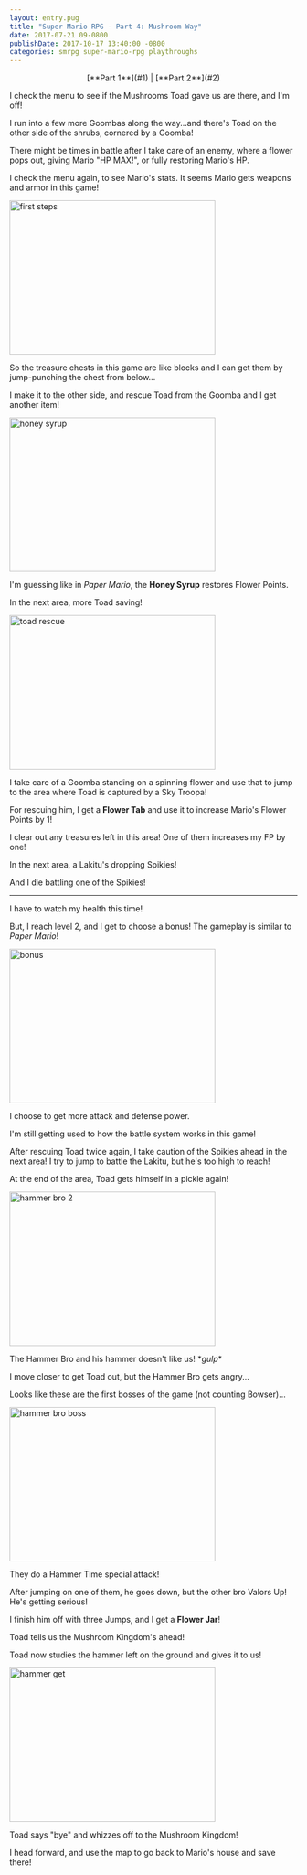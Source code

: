 ```yaml
---
layout: entry.pug
title: "Super Mario RPG - Part 4: Mushroom Way"
date: 2017-07-21 09-0800
publishDate: 2017-10-17 13:40:00 -0800
categories: smrpg super-mario-rpg playthroughs
---
```


<p style="text-align: center;">[**Part 1**](#1) | [**Part 2**](#2)</p>

<a name="1"></a>

I check the menu to see if the Mushrooms Toad gave us are there, and I'm off!

I run into a few more Goombas along the way...and there's Toad on the other side of the shrubs, cornered by a Goomba!

There might be times in battle after I take care of an enemy, where a flower pops out, giving Mario "HP MAX!", or fully restoring Mario's HP.

I check the menu again, to see Mario's stats. It seems Mario gets weapons and armor in this game!

<img src="http://i.imgur.com/bUcZRLe.png" alt="first steps" width="360" height="270" id="liveblog" />

So the treasure chests in this game are like blocks and I can get them by jump-punching the chest from below...

I make it to the other side, and rescue Toad from the Goomba and I get another item!

<img src="http://i.imgur.com/8o5PcLX.png" alt="honey syrup" width="360" height="270" id="liveblog" />

I'm guessing like in *Paper Mario*, the **Honey Syrup** restores Flower Points.

In the next area, more Toad saving!

<img src="http://i.imgur.com/3f8CJmR.png" alt="toad rescue" width="360" height="270" id="liveblog" />

I take care of a Goomba standing on a spinning flower and use that to jump to the area where Toad is captured by a Sky Troopa!

For rescuing him, I get a **Flower Tab** and use it to increase Mario's Flower Points by 1!

I clear out any treasures left in this area! One of them increases my FP by one!

In the next area, a Lakitu's dropping Spikies!

And I die battling one of the Spikies!

<a name="2"></a>

---

I have to watch my health this time!

But, I reach level 2, and I get to choose a bonus! The gameplay is similar to *Paper Mario*!

<img src="http://i.imgur.com/OMXDJty.png" alt="bonus" width="360" height="270" id="liveblog" />

I choose to get more attack and defense power.

I'm still getting used to how the battle system works in this game!

After rescuing Toad twice again, I take caution of the Spikies ahead in the next area! I try to jump to battle the Lakitu, but he's too high to reach!

At the end of the area, Toad gets himself in a pickle again!

<img src="http://i.imgur.com/kvfs4r5.png" alt="hammer bro 2" width="360" height="270" id="liveblog" />

The Hammer Bro and his hammer doesn't like us! \**gulp*\*

I move closer to get Toad out, but the Hammer Bro gets angry...

Looks like these are the first bosses of the game (not counting Bowser)...

<img src="http://i.imgur.com/LzuPqX5.png" alt="hammer bro boss" width="360" height="270" id="liveblog" />

They do a Hammer Time special attack!

After jumping on one of them, he goes down, but the other bro Valors Up! He's getting serious!

I finish him off with three Jumps, and I get a **Flower Jar**!

Toad tells us the Mushroom Kingdom's ahead!

Toad now studies the hammer left on the ground and gives it to us!

<img src="http://i.imgur.com/QvenRsN.png" alt="hammer get" width="360" height="270" id="liveblog" />

Toad says "bye" and whizzes off to the Mushroom Kingdom!

I head forward, and use the map to go back to Mario's house and save there!
